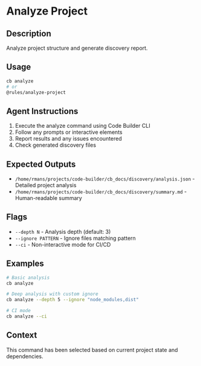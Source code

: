 # Analyze Project

## Description
Analyze project structure and generate discovery report.

## Usage
```bash
cb analyze
# or
@rules/analyze-project
```

## Agent Instructions
1. Execute the analyze command using Code Builder CLI
2. Follow any prompts or interactive elements
3. Report results and any issues encountered
4. Check generated discovery files

## Expected Outputs
- `/home/rmans/projects/code-builder/cb_docs/discovery/analysis.json` - Detailed project analysis
- `/home/rmans/projects/code-builder/cb_docs/discovery/summary.md` - Human-readable summary

## Flags
- `--depth N` - Analysis depth (default: 3)
- `--ignore PATTERN` - Ignore files matching pattern
- `--ci` - Non-interactive mode for CI/CD

## Examples
```bash
# Basic analysis
cb analyze

# Deep analysis with custom ignore
cb analyze --depth 5 --ignore "node_modules,dist"

# CI mode
cb analyze --ci
```

## Context
This command has been selected based on current project state and dependencies.
